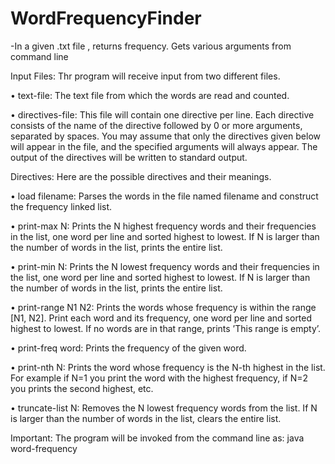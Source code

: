 # WordFrequencyFinder
-In a given .txt file , returns frequency. Gets various arguments from command line



Input Files: Thr program will receive input from two different files.
  
  • text-file: The text file from which the words are read and counted.

  • directives-file: This file will contain one directive per line. Each directive consists of the
  name of the directive followed by 0 or more arguments, separated by spaces. You may assume
  that only the directives given below will appear in the file, and the specified arguments will
  always appear. The output of the directives will be written to standard output.


  Directives: Here are the possible directives and their meanings.
  
  • load filename:
      Parses the words in the file named filename and construct the frequency linked list.
  
  • print-max N:
      Prints the N highest frequency words and their frequencies in the list, one word per line and
      sorted highest to lowest. If N is larger than the number of words in the list, prints the entire
      list.
      
  • print-min N:
      Prints the N lowest frequency words and their frequencies in the list, one word per line and
      sorted highest to lowest. If N is larger than the number of words in the list, prints the entire
      list.

  • print-range N1 N2:
      Prints the words whose frequency is within the range [N1, N2]. Print each word and its
      frequency, one word per line and sorted highest to lowest. If no words are in that range, prints
      ’This range is empty’.

  • print-freq word:
      Prints the frequency of the given word.
  
  • print-nth N:
      Prints the word whose frequency is the N-th highest in the list. For example if N=1 you print
      the word with the highest frequency, if N=2 you prints the second highest, etc.

  • truncate-list N:
      Removes the N lowest frequency words from the list. If N is larger than the number of words
      in the list, clears the entire list.

  Important: The program will be invoked from the command line as: java word-frequency
  <directives-file-name>

